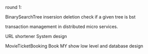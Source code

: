

round 1:

BinarySearchTree
    insersion
    deletion
    check if a given tree is bst

transaction management in distributed micro services.

URL shortener System design


MovieTicketBooking
Book MY show low level and database design